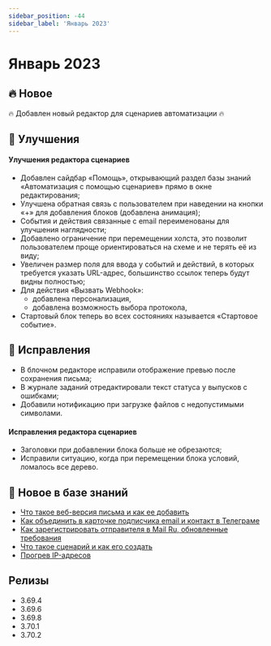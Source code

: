 ```yaml
---
sidebar_position: -44
sidebar_label: 'Январь 2023'
---
```


# Январь 2023

## 🔥 Новое

🔥 Добавлен новый редактор для сценариев автоматизации 🔥

## 🚀 Улучшения

#### Улучшения редактора сценариев

- Добавлен сайдбар «Помощь», открывающий раздел базы знаний «Автоматизация с помощью сценариев» прямо в окне редактирования;
- Улучшена обратная связь с пользователем при наведении на кнопки «+» для добавления блоков (добавлена анимация);
- События и действия связанные с email переименованы для улучшения наглядности;
- Добавлено ограничение при перемещении холста, это позволит пользователем проще ориентироваться на схеме и не терять её из виду;
- Увеличен размер поля для ввода у событий и действий, в которых требуется указать URL-адрес, большинство ссылок теперь будут видны полностью;
- Для действия «Вызвать Webhook»:
  - добавлена персонализация,
  - добавлена возможность выбора протокола,
- Стартовый блок теперь во всех состояниях называется «Стартовое событие».

## 🐛 Исправления

- В блочном редакторе исправили отображение превью после сохранения письма;
- В журнале заданий отредактировали текст статуса у выпусков с ошибками;
- Добавили нотификацию при загрузке файлов с недопустимыми символами.

#### Исправления редактора сценариев

- Заголовки при добавлении блока больше не обрезаются;
- Исправили ситуацию, когда при перемещении блока условий, ломалось все дерево.

## 📖 Новое в базе знаний

- [Что такое веб-версия письма и как ее добавить](https://docs.sendsay.ru/getting-started/how-to-migrate-to-sendsay)
- [Как объединить в карточке подписчика email и контакт в Телеграме](https://docs.sendsay.ru/other-channels/telegram/how-to-connect-a-bot/#как-объединить-вкарточке-подписчика-email-иконтакт-втелеграме)
- [Как зарегистрировать отправителя в Mail Ru, обновленные требования](https://docs.sendsay.ru/email-campaigns/create-your-campaign/amp-campaign#как-зарегистрировать-отправителя-в-mailru)
- [Что такое сценарий и как его создать](https://docs.sendsay.ru/automations/automation-with-workflows/workflow-creation)
- [Прогрев IP-адресов](https://docs.sendsay.ru/email-campaigns/settings/warming-up-ip-address/)

## Релизы

- 3.69.4
- 3.69.6
- 3.69.8
- 3.70.1
- 3.70.2
